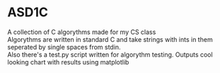 # ASD1C
A collection of C algorythms made for my CS class
<br>Algorythms are written in standard C and take strings with ints in them seperated by single spaces from stdin.<br>
Also there's a test.py script written for algorythm testing. Outputs cool looking chart with results using matplotlib
